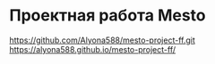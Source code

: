# Проектная работа Mesto

https://github.com/Alyona588/mesto-project-ff.git
https://alyona588.github.io/mesto-project-ff/

